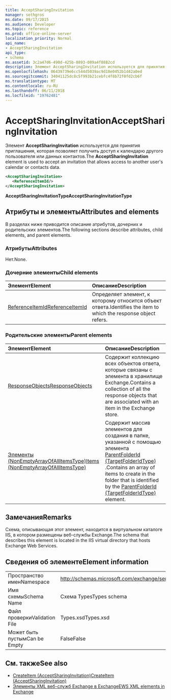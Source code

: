 ```yaml
---
title: AcceptSharingInvitation
manager: sethgros
ms.date: 09/17/2015
ms.audience: Developer
ms.topic: reference
ms.prod: office-online-server
localization_priority: Normal
api_name:
- AcceptSharingInvitation
api_type:
- schema
ms.assetid: 3c2a47d6-490d-425b-8893-089a4f8882cd
description: Элемент AcceptSharingInvitation используется для принятия приглашения, которая позволяет получить доступ к календарю другого пользователя или данных контактов.
ms.openlocfilehash: 06439739e6cc544d5039ac9d18e0452b1d42a0ed
ms.sourcegitcommit: 34041125dc8c5f993b21cebfc4f8b72f0fd2cb6f
ms.translationtype: MT
ms.contentlocale: ru-RU
ms.lasthandoff: 06/11/2018
ms.locfileid: "19762481"
---
```

# <a name="acceptsharinginvitation"></a><span data-ttu-id="9e6b4-103">AcceptSharingInvitation</span><span class="sxs-lookup"><span data-stu-id="9e6b4-103">AcceptSharingInvitation</span></span>

<span data-ttu-id="9e6b4-104">Элемент **AcceptSharingInvitation** используется для принятия приглашения, которая позволяет получить доступ к календарю другого пользователя или данных контактов.</span><span class="sxs-lookup"><span data-stu-id="9e6b4-104">The **AcceptSharingInvitation** element is used to accept an invitation that allows access to another user's calendar or contacts data.</span></span> 
  
```xml
<AcceptSharingInvitation>
   <ReferenceItemId/>
</AcceptSharingInvitation>
```

 <span data-ttu-id="9e6b4-105">**AcceptSharingInvitationType**</span><span class="sxs-lookup"><span data-stu-id="9e6b4-105">**AcceptSharingInvitationType**</span></span>
## <a name="attributes-and-elements"></a><span data-ttu-id="9e6b4-106">Атрибуты и элементы</span><span class="sxs-lookup"><span data-stu-id="9e6b4-106">Attributes and elements</span></span>

<span data-ttu-id="9e6b4-107">В разделах ниже приводится описание атрибутов, дочерних и родительских элементов.</span><span class="sxs-lookup"><span data-stu-id="9e6b4-107">The following sections describe attributes, child elements, and parent elements.</span></span>
  
### <a name="attributes"></a><span data-ttu-id="9e6b4-108">Атрибуты</span><span class="sxs-lookup"><span data-stu-id="9e6b4-108">Attributes</span></span>

<span data-ttu-id="9e6b4-109">Нет.</span><span class="sxs-lookup"><span data-stu-id="9e6b4-109">None.</span></span>
  
### <a name="child-elements"></a><span data-ttu-id="9e6b4-110">Дочерние элементы</span><span class="sxs-lookup"><span data-stu-id="9e6b4-110">Child elements</span></span>

|<span data-ttu-id="9e6b4-111">**Элемент**</span><span class="sxs-lookup"><span data-stu-id="9e6b4-111">**Element**</span></span>|<span data-ttu-id="9e6b4-112">**Описание**</span><span class="sxs-lookup"><span data-stu-id="9e6b4-112">**Description**</span></span>|
|:-----|:-----|
|[<span data-ttu-id="9e6b4-113">ReferenceItemId</span><span class="sxs-lookup"><span data-stu-id="9e6b4-113">ReferenceItemId</span></span>](referenceitemid.md) <br/> |<span data-ttu-id="9e6b4-114">Определяет элемент, к которому относится объект ответа.</span><span class="sxs-lookup"><span data-stu-id="9e6b4-114">Identifies the item to which the response object refers.</span></span>  <br/> |
   
### <a name="parent-elements"></a><span data-ttu-id="9e6b4-115">Родительские элементы</span><span class="sxs-lookup"><span data-stu-id="9e6b4-115">Parent elements</span></span>

|<span data-ttu-id="9e6b4-116">**Элемент**</span><span class="sxs-lookup"><span data-stu-id="9e6b4-116">**Element**</span></span>|<span data-ttu-id="9e6b4-117">**Описание**</span><span class="sxs-lookup"><span data-stu-id="9e6b4-117">**Description**</span></span>|
|:-----|:-----|
|[<span data-ttu-id="9e6b4-118">ResponseObjects</span><span class="sxs-lookup"><span data-stu-id="9e6b4-118">ResponseObjects</span></span>](responseobjects.md) <br/> |<span data-ttu-id="9e6b4-119">Содержит коллекцию всех объектов ответа, которые связаны с элемента в хранилище Exchange.</span><span class="sxs-lookup"><span data-stu-id="9e6b4-119">Contains a collection of all the response objects that are associated with an item in the Exchange store.</span></span>  <br/> |
|[<span data-ttu-id="9e6b4-120">Элементы (NonEmptyArrayOfAllItemsType)</span><span class="sxs-lookup"><span data-stu-id="9e6b4-120">Items (NonEmptyArrayOfAllItemsType)</span></span>](items-nonemptyarrayofallitemstype.md) <br/> |<span data-ttu-id="9e6b4-121">Содержит массив элементов для создания в папке, указанной с помощью элемента [ParentFolderId (TargetFolderIdType)](parentfolderid-targetfolderidtype.md) .</span><span class="sxs-lookup"><span data-stu-id="9e6b4-121">Contains an array of items to create in the folder that is identified by the [ParentFolderId (TargetFolderIdType)](parentfolderid-targetfolderidtype.md) element.</span></span>  <br/> |
   
## <a name="remarks"></a><span data-ttu-id="9e6b4-122">Замечания</span><span class="sxs-lookup"><span data-stu-id="9e6b4-122">Remarks</span></span>

<span data-ttu-id="9e6b4-123">Схема, описывающая этот элемент, находится в виртуальном каталоге IIS, в котором размещены веб-службы Exchange.</span><span class="sxs-lookup"><span data-stu-id="9e6b4-123">The schema that describes this element is located in the IIS virtual directory that hosts Exchange Web Services.</span></span>
  
## <a name="element-information"></a><span data-ttu-id="9e6b4-124">Сведения об элементе</span><span class="sxs-lookup"><span data-stu-id="9e6b4-124">Element information</span></span>

|||
|:-----|:-----|
|<span data-ttu-id="9e6b4-125">Пространство имен</span><span class="sxs-lookup"><span data-stu-id="9e6b4-125">Namespace</span></span>  <br/> |http://schemas.microsoft.com/exchange/services/2006/types  <br/> |
|<span data-ttu-id="9e6b4-126">Имя схемы</span><span class="sxs-lookup"><span data-stu-id="9e6b4-126">Schema Name</span></span>  <br/> |<span data-ttu-id="9e6b4-127">Схема Types</span><span class="sxs-lookup"><span data-stu-id="9e6b4-127">Types schema</span></span>  <br/> |
|<span data-ttu-id="9e6b4-128">Файл проверки</span><span class="sxs-lookup"><span data-stu-id="9e6b4-128">Validation File</span></span>  <br/> |<span data-ttu-id="9e6b4-129">Types.xsd</span><span class="sxs-lookup"><span data-stu-id="9e6b4-129">Types.xsd</span></span>  <br/> |
|<span data-ttu-id="9e6b4-130">Может быть пустым</span><span class="sxs-lookup"><span data-stu-id="9e6b4-130">Can be Empty</span></span>  <br/> |<span data-ttu-id="9e6b4-131">False</span><span class="sxs-lookup"><span data-stu-id="9e6b4-131">False</span></span>  <br/> |
   
## <a name="see-also"></a><span data-ttu-id="9e6b4-132">См. также</span><span class="sxs-lookup"><span data-stu-id="9e6b4-132">See also</span></span>

- [<span data-ttu-id="9e6b4-133">CreateItem (AcceptSharingInvitation)</span><span class="sxs-lookup"><span data-stu-id="9e6b4-133">CreateItem (AcceptSharingInvitation)</span></span>](createitem-acceptsharinginvitation.md)
- [<span data-ttu-id="9e6b4-134">Элементы XML веб-служб Exchange в Exchange</span><span class="sxs-lookup"><span data-stu-id="9e6b4-134">EWS XML elements in Exchange</span></span>](ews-xml-elements-in-exchange.md)

